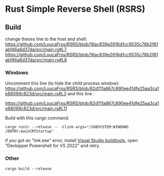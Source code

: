 # Rust Simple Reverse Shell (RSRS)



## Build

change theses line to the host and shell:
https://github.com/LoucaFrss/RSRS/blob/16ac839e2616d1cc9535c76b2f81abf46a6d37da/src/main.rs#L7
https://github.com/LoucaFrss/RSRS/blob/16ac839e2616d1cc9535c76b2f81abf46a6d37da/src/main.rs#L8

### Windows
Uncomment this line (to hide the child process window):
https://github.com/LoucaFrss/RSRS/blob/82d111a867c890ee41dfe25aa3ca1e88099c823d/src/main.rs#L3
and this line :

https://github.com/LoucaFrss/RSRS/blob/82d111a867c890ee41dfe25aa3ca1e88099c823d/src/main.rs#L11

Build with this cargo command:

`cargo rustc --release -- -Clink-args="/SUBSYSTEM:WINDOWS /ENTRY:mainCRTStartup"`

if you got an "link.exe" error, install [Visual Studio buildtools](https://aka.ms/vs/17/release/vs_buildtools.exe), open "Devlopper Powershell for VS 2022" and retry.


### Other
`cargo build --release`
